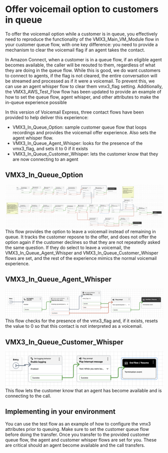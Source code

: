 # Offer voicemail option to customers in queue
To offer the voicemail option while a customer is in queue, you effectively need to reproduce the functionality of the VMX3_Main_VM_Module flow in your customer queue flow, with one key difference: you need to provide a mechanism to clear the voicemail flag if an agent takes the contact. 

In Amazon Connect, when a customer is in a queue flow, if an eligible agent becomes available, the caller will be reouted to them, regardless of what they are doing in the queue flow. While this is good, we do want customers to connect to agents, if the flag is not cleared, the entire conversation will be streamed and processed as if it were a voicemail. To prevent this, we can use an agent whisper flow to clear them vmx3_flag setting. Additionally, the VMX3_AWS_Test_Flow flow has been updated to provide an example of how to set the queue flow, agent whisper, and other attributes to make the in-queue experience possible

In this version of Voicemail Express, three contact flows have been provided to help deliver this experience:
-  VMX3_In_Queue_Option: sample customer queue flow that loops recordings and provides the voicemail offer experience. Also sets the agent whisper flow.
-  VMX3_In_Queue_Agent_Whisper: looks for the presence of the vmx3_flag, and sets it to 0 if it exists
-  VMX3_In_Queue_Customer_Whisper: lets the customer know that they are now connecting to an agent

## VMX3_In_Queue_Option
![VMX3_In_Queue_Option Flow](/Docs/Img/vmx3_inqueue_option.png)
This flow provides the option to leave a voicemail instead of remaining in queue. It tracks the customer reposne to the offer, and does not offer the option again if the customer declines so that they are not repeatedly asked the same question. If they do select to leave a voicemail, the VMX3_In_Queue_Agent_Whisper and VMX3_In_Queue_Customer_Whisper flows are set, and the rest of the experience mimics the normal voicemail experience. 

## VMX3_In_Queue_Agent_Whisper
![VMX3_In_Queue_Agent_Whisper Flow](/Docs/Img/vmx3_inqueue_whisper.png)
This flow checks for the presence of the vmx3_flag and, if it exists, resets the value to 0 so that this contact is not interpreted as a voicemail. 


## VMX3_In_Queue_Customer_Whisper
![VMX3_In_Queue_Agent_Whisper Flow](/Docs/Img/vmx3_inqueue_customer_whisper.png)
This flow lets the customer know that an agent has become available and is connecting to the call.

## Implementing in your environment
You can use the test flow as an example of how to configure the vmx3 attributes prior to queuing. Make sure to set the customer queue flow before doing the transfer. Once you transfer to the provided customer queue flow, the agent and customer whisper flows are set for you. These are critical should an agent become available and the call transfers.